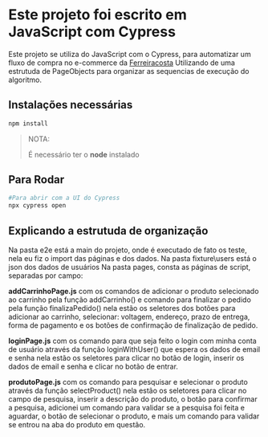 # Este projeto foi escrito em JavaScript com Cypress

Este projeto se utiliza do JavaScript com o Cypress, para automatizar um fluxo de compra no e-commerce da [Ferreiracosta](https://www.ferreiracosta.com/)
Utilizando de uma estrutuda de PageObjects para organizar as sequencias de execução do algoritmo.

## Instalações necessárias
```bash
npm install
```
>NOTA:
>>
> É necessário ter o **node** instalado

## Para **Rodar**
```bash
#Para abrir com a UI do Cypress
npx cypress open
```

## Explicando a estrutuda de organização

Na pasta e2e está a main do projeto, onde é executado de fato os teste, nela eu fiz o import das páginas e dos dados. 
Na pasta fixture\users está o json dos dados de usuários
Na pasta pages, consta as páginas de script, separadas por campo:

**addCarrinhoPage.js** com os comandos de adicionar o produto selecionado ao carrinho pela função addCarrinho() e comando para finalizar o pedido pela função finalizaPedido()
nela estão os seletores dos botões para adicionar ao carrinho, selecionar: voltagem, endereço, prazo de entrega, forma de pagamento e os botões de confirmação de finalização de pedido.

**loginPage.js** com os comando para que seja feito o login com minha conta de usuário através da função loginWithUser() que espera os dados de email e senha
nela estão os seletores para clicar no botão de login, inserir os dados de email e senha e clicar no botão de entrar. 

**produtoPage.js** com os comando para pesquisar e selecionar o produto através da função selectProduct()
nela estão os seletores para clicar no campo de pesquisa, inserir a descrição do produto, o botão para confirmar a pesquisa, adicionei um comando para validar se a pesquisa foi feita e aguardar,
o botão de selecionar o produto, e mais um comando para validar se entrou na aba do produto em questão.